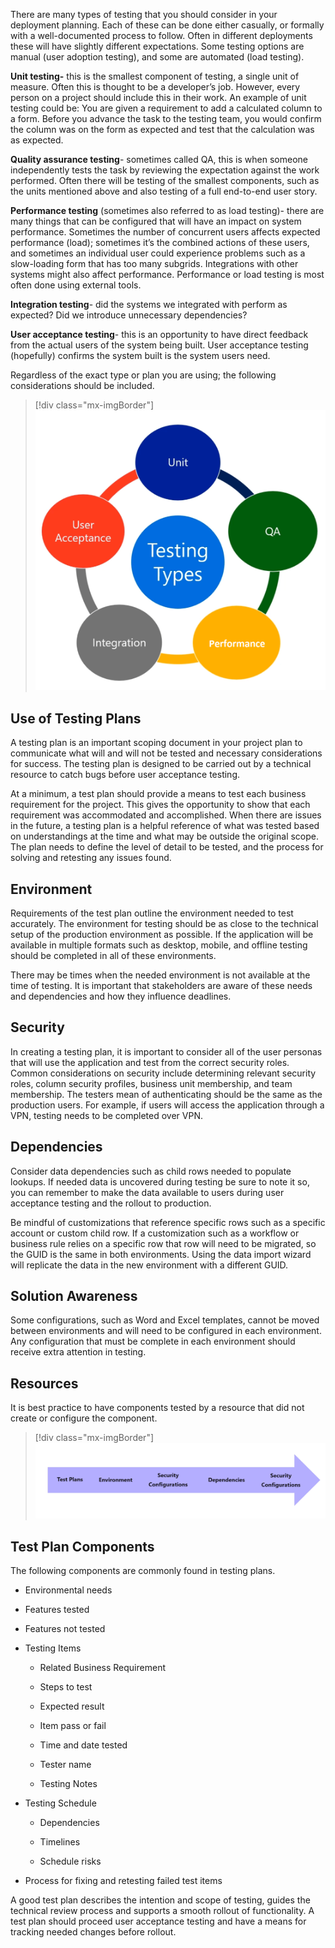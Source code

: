 There are many types of testing that you should consider in your deployment planning. Each of these can be done either casually, or formally with a well-documented process to follow. Often in different deployments these will have slightly different expectations. Some testing options are manual (user adoption testing), and some are automated (load testing).

**Unit testing-** this is the smallest component of testing, a single unit of measure. Often this is thought to be a developer’s job. However, every person on a project should include this in their work. An example of unit testing could be: You are given a requirement to add a calculated column to a form. Before you advance the task to the testing team, you would confirm the column was on the form as expected and test that the calculation was as expected.

**Quality assurance testing**- sometimes called QA, this is when someone independently tests the task by reviewing the expectation against the work performed. Often there will be testing of the smallest components, such as the units mentioned above and also testing of a full end-to-end user story. 

**Performance testing** (sometimes also referred to as load testing)- there are many things that can be configured that will have an impact on system performance. Sometimes the number of concurrent users affects expected performance (load); sometimes it’s the combined actions of these users, and sometimes an individual user could experience problems such as a slow-loading form that has too many subgrids. Integrations with other systems might also affect performance. Performance or load testing is most often done using external tools.

**Integration testing**- did the systems we integrated with perform as expected? Did we introduce unnecessary dependencies? 

**User acceptance testing**- this is an opportunity to have direct feedback from the actual users of the system being built. User acceptance testing (hopefully) confirms the system built is the system users need. 

Regardless of the exact type or plan you are using; the following considerations should be included.

> [!div class="mx-imgBorder"]
> [![Diagram of the testing types of unit, user acceptance, integration, performance, and QA.](../media/testing-types.png)](../media/testing-types.png#lightbox)

## Use of Testing Plans

A testing plan is an important scoping document in your project plan to communicate what will and will not be tested and necessary considerations for success. The testing plan is designed to be carried out by a technical resource to catch bugs before user acceptance testing. 

At a minimum, a test plan should provide a means to test each business requirement for the project. This gives the opportunity to show that each requirement was accommodated and accomplished. When there are issues in the future, a testing plan is a helpful reference of what was tested based on understandings at the time and what may be outside the original scope. The plan needs to define the level of detail to be tested, and the process for solving and retesting any issues found. 

## Environment

Requirements of the test plan outline the environment needed to test accurately. The environment for testing should be as close to the technical setup of the production environment as possible. If the application will be available in multiple formats such as desktop, mobile, and offline testing should be completed in all of these environments. 

There may be times when the needed environment is not available at the time of testing. It is important that stakeholders are aware of these needs and dependencies and how they influence deadlines. 

## Security

In creating a testing plan, it is important to consider all of the user personas that will use the application and test from the correct security roles. Common considerations on security include determining relevant security roles, column security profiles, business unit membership, and team membership. The testers mean of authenticating should be the same as the production users. For example, if users will access the application through a VPN, testing needs to be completed over VPN. 

## Dependencies

Consider data dependencies such as child rows needed to populate lookups. If needed data is uncovered during testing be sure to note it so, you can remember to make the data available to users during user acceptance testing and the rollout to production. 

Be mindful of customizations that reference specific rows such as a specific account or custom child row. If a customization such as a workflow or business rule relies on a specific row that row will need to be migrated, so the GUID is the same in both environments. Using the data import wizard will replicate the data in the new environment with a different GUID. 

## Solution Awareness

Some configurations, such as Word and Excel templates, cannot be moved between environments and will need to be configured in each environment. Any configuration that must be complete in each environment should receive extra attention in testing. 

## Resources

It is best practice to have components tested by a resource that did not create or configure the component.

> [!div class="mx-imgBorder"]
> [![Diagram of the testing considerations of plans, environment, security, dependencies, and configurations.](../media/testing-considerations.png)](../media/testing-considerations.png#lightbox) 

## Test Plan Components

The following components are commonly found in testing plans. 

- Environmental needs

- Features tested

- Features not tested

- Testing Items

	- Related Business Requirement

	- Steps to test

	- Expected result

	- Item pass or fail

	- Time and date tested

	- Tester name

	- Testing Notes

- Testing Schedule

	- Dependencies

	- Timelines

	- Schedule risks

- Process for fixing and retesting failed test items

A good test plan describes the intention and scope of testing, guides the technical review process and supports a smooth rollout of functionality. A test plan should proceed user acceptance testing and have a means for tracking needed changes before rollout. 

 
